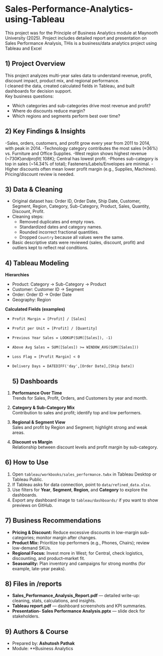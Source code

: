 # Sales-Performance-Analytics-using-Tableau
This project was for the Principle of Business Analytics module at Maynooth University (2025). Project includes detailed report and presentation on Sales Performance Analysis, THis is a business/data analytics project using Tableau and Excel
## 1) Project Overview
This project analyzes multi-year sales data to understand revenue, profit, discount impact, product mix, and regional performance.  
I cleaned the data, created calculated fields in Tableau, and built dashboards for decision support.  
Key business questions:
- Which categories and sub-categories drive most revenue and profit?
- Where do discounts reduce margin?
- Which regions and segments perform best over time?

## 2) Key Findings & Insights
-Sales, orders, customers, and profit grow every year from 2011 to 2014, with peak in 2014.
-Technology category contributes the most sales (≈36%) vs. Furniture and Office Supplies.
-West region shows highest revenue (~$730K) and profit (~$108K); Central has lowest profit.
-Phones sub-category is top in sales (~14.34% of total); Fasteners/Labels/Envelopes are minimal.
-Higher discounts often mean lower profit margin (e.g., Supplies, Machines). Pricing/discount review is needed.

## 3) Data & Cleaning
- Original dataset has: Order ID, Order Date, Ship Date, Customer, Segment, Region, Category, Sub-Category, Product, Sales, Quantity, Discount, Profit.
- Cleaning steps:
  - Removed duplicates and empty rows.
  - Standardized dates and category names.
  - Rounded incorrect fractional quantities.
  - Dropped `Country` because all values were the same.
- Basic descriptive stats were reviewed (sales, discount, profit) and outliers kept to reflect real conditions.

## 4) Tableau Modeling
**Hierarchies**
- Product: Category → Sub-Category → Product
- Customer: Customer ID → Segment
- Order: Order ID → Order Date
- Geography: Region

**Calculated Fields (examples)**
- `Profit Margin = [Profit] / [Sales]`
- `Profit per Unit = [Profit] / [Quantity]`
- `Previous Year Sales = LOOKUP(SUM([Sales]), -1)`
- `Above Avg Sales = SUM([Sales]) >= WINDOW_AVG(SUM([Sales]))`
- `Loss Flag = [Profit Margin] < 0`
- `Delivery Days = DATEDIFF('day',[Order Date],[Ship Date])`

  ## 5) Dashboards

1. **Performance Over Time**  
   Trends for Sales, Profit, Orders, and Customers by year and month.

2. **Category & Sub-Category Mix**  
   Contribution to sales and profit; identify top and low performers.

3. **Regional & Segment View**  
   Sales and profit by Region and Segment; highlight strong and weak areas.

4. **Discount vs Margin**  
   Relationship between discount levels and profit margin by sub-category.

## 6) How to Use

1. Open `tableau/workbooks/sales_performance.twbx` in Tableau Desktop or Tableau Public.  
2. If Tableau asks for data connection, point to `data/refined_data.xlsx`.  
3. Use filters for **Year**, **Segment**, **Region**, and **Category** to explore the dashboards.  
4. Export any dashboard image to `tableau/dashboards/` if you want to show previews on GitHub.

## 7) Business Recommendations

- **Pricing & Discount:** Reduce excessive discounts in low-margin sub-categories; monitor margin after changes.  
- **Product Mix:** Prioritize top performers (e.g., Phones, Chairs); review low-demand SKUs.  
- **Regional Focus:** Invest more in West; for Central, check logistics, discounting, and product–market fit.  
- **Seasonality:** Plan inventory and campaigns for strong months (for example, late-year peaks).

## 8) Files in /reports

- **Sales_Performance_Analysis_Report.pdf** — detailed write-up: cleaning, stats, calculations, and insights.  
- **Tableau report.pdf** — dashboard screenshots and KPI summaries.  
- **Presentation- Sales Performance Analysis.pptx** — slide deck for stakeholders.

## 9) Authors & Course
- Prepared by: **Ashutosh Pathak**
- Module: **Business Analytics


